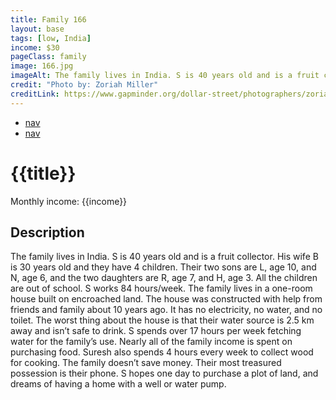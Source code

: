 ```yaml
---
title: Family 166
layout: base
tags: [low, India]
income: $30
pageClass: family
image: 166.jpg
imageAlt: The family lives in India. S is 40 years old and is a fruit collector. His wife B is 30 years old and they have 4 children. 
credit: "Photo by: Zoriah Miller"
creditLink: https://www.gapminder.org/dollar-street/photographers/zoriah-miller?
---
```

<div class="navbar">
    <ul>
        <li><a href="#">nav</a></li>
        <li><a href="#">nav</a></li>
    </ul>
</div>

# {{title}}
Monthly income: {{income}}
## Description
The family lives in India. S is 40 years old and is a fruit collector. His wife B is 30 years old and they have 4 children. Their two sons are L, age 10, and N, age 6, and the two daughters are R, age 7, and H, age 3. All the children are out of school. S works 84 hours/week. The family lives in a one-room house built on encroached land. The house was constructed with help from friends and family about 10 years ago. It has no electricity, no water, and no toilet. The worst thing about the house is that their water source is 2.5 km away and isn’t safe to drink. S spends over 17 hours per week fetching water for the family’s use. Nearly all of the family income is spent on purchasing food. Suresh also spends 4 hours every week to collect wood for cooking. The family doesn’t save money. Their most treasured possession is their phone. S hopes one day to purchase a plot of land, and dreams of having a home with a well or water pump.